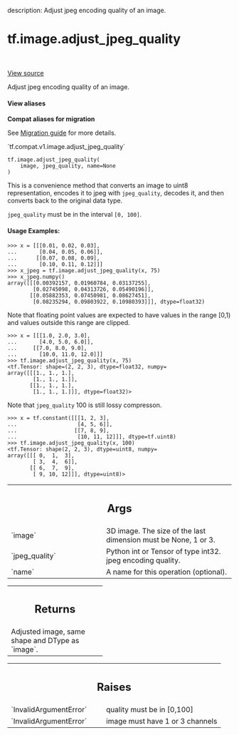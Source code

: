 description: Adjust jpeg encoding quality of an image.

<div itemscope itemtype="http://developers.google.com/ReferenceObject">
<meta itemprop="name" content="tf.image.adjust_jpeg_quality" />
<meta itemprop="path" content="Stable" />
</div>

# tf.image.adjust_jpeg_quality

<!-- Insert buttons and diff -->

<table class="tfo-notebook-buttons tfo-api nocontent" align="left">

</table>

<a target="_blank" class="external" href="/code/stable/tensorflow/python/ops/image_ops_impl.py">View source</a>



Adjust jpeg encoding quality of an image.


<section class="expandable">
  <h4 class="showalways">View aliases</h4>
  <p>
<b>Compat aliases for migration</b>
<p>See
<a href="https://www.tensorflow.org/guide/migrate">Migration guide</a> for
more details.</p>
<p>`tf.compat.v1.image.adjust_jpeg_quality`</p>
</p>
</section>

<pre class="devsite-click-to-copy prettyprint lang-py tfo-signature-link">
<code>tf.image.adjust_jpeg_quality(
    image, jpeg_quality, name=None
)
</code></pre>



<!-- Placeholder for "Used in" -->

This is a convenience method that converts an image to uint8 representation,
encodes it to jpeg with `jpeg_quality`, decodes it, and then converts back
to the original data type.

`jpeg_quality` must be in the interval `[0, 100]`.

#### Usage Examples:



```
>>> x = [[[0.01, 0.02, 0.03],
...       [0.04, 0.05, 0.06]],
...      [[0.07, 0.08, 0.09],
...       [0.10, 0.11, 0.12]]]
>>> x_jpeg = tf.image.adjust_jpeg_quality(x, 75)
>>> x_jpeg.numpy()
array([[[0.00392157, 0.01960784, 0.03137255],
        [0.02745098, 0.04313726, 0.05490196]],
       [[0.05882353, 0.07450981, 0.08627451],
        [0.08235294, 0.09803922, 0.10980393]]], dtype=float32)
```

Note that floating point values are expected to have values in the range
[0,1) and values outside this range are clipped.

```
>>> x = [[[1.0, 2.0, 3.0],
...       [4.0, 5.0, 6.0]],
...     [[7.0, 8.0, 9.0],
...       [10.0, 11.0, 12.0]]]
>>> tf.image.adjust_jpeg_quality(x, 75)
<tf.Tensor: shape=(2, 2, 3), dtype=float32, numpy=
array([[[1., 1., 1.],
        [1., 1., 1.]],
       [[1., 1., 1.],
        [1., 1., 1.]]], dtype=float32)>
```

Note that `jpeg_quality` 100 is still lossy compresson.

```
>>> x = tf.constant([[[1, 2, 3],
...                   [4, 5, 6]],
...                  [[7, 8, 9],
...                   [10, 11, 12]]], dtype=tf.uint8)
>>> tf.image.adjust_jpeg_quality(x, 100)
<tf.Tensor: shape(2, 2, 3), dtype=uint8, numpy=
array([[[ 0,  1,  3],
        [ 3,  4,  6]],
       [[ 6,  7,  9],
        [ 9, 10, 12]]], dtype=uint8)>
```

<!-- Tabular view -->
 <table class="responsive fixed orange">
<colgroup><col width="214px"><col></colgroup>
<tr><th colspan="2"><h2 class="add-link">Args</h2></th></tr>

<tr>
<td>
`image`<a id="image"></a>
</td>
<td>
3D image. The size of the last dimension must be None, 1 or 3.
</td>
</tr><tr>
<td>
`jpeg_quality`<a id="jpeg_quality"></a>
</td>
<td>
Python int or Tensor of type int32. jpeg encoding quality.
</td>
</tr><tr>
<td>
`name`<a id="name"></a>
</td>
<td>
A name for this operation (optional).
</td>
</tr>
</table>



<!-- Tabular view -->
 <table class="responsive fixed orange">
<colgroup><col width="214px"><col></colgroup>
<tr><th colspan="2"><h2 class="add-link">Returns</h2></th></tr>
<tr class="alt">
<td colspan="2">
Adjusted image, same shape and DType as `image`.
</td>
</tr>

</table>



<!-- Tabular view -->
 <table class="responsive fixed orange">
<colgroup><col width="214px"><col></colgroup>
<tr><th colspan="2"><h2 class="add-link">Raises</h2></th></tr>

<tr>
<td>
`InvalidArgumentError`<a id="InvalidArgumentError"></a>
</td>
<td>
quality must be in [0,100]
</td>
</tr><tr>
<td>
`InvalidArgumentError`<a id="InvalidArgumentError"></a>
</td>
<td>
image must have 1 or 3 channels
</td>
</tr>
</table>

